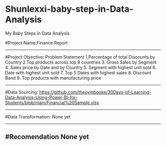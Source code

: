 # Shunlexxi-baby-step-in-Data-Analysis
My Baby Steps in Data Analysis

#Project Name:Finance Report

---
#Project Objective: Problem Statement
1.Percentage of total Discounts by Country
2.Top products across top 8 countries
3. Gross Sales by Segment
4. Sales price by Date and by Country
5. Segment with highest unit sold
6. Date with highest unit sold
7. Top 5 Dates with highest sales
8. Discount Band
9. Top products with manufacturing price


---

#Data Sourcing:
https://github.com/theoyinbooke/30Days-of-Learning-Data-Analysis-Using-Power-BI-for-Students/blob/main/Financial%20Sample.xlsx


---

#Data Transformation:
None yet

---

#Recomendation
None yet
---
